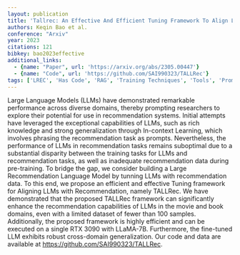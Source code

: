 ```yaml
---
layout: publication
title: 'Tallrec: An Effective And Efficient Tuning Framework To Align Large Language Model With Recommendation'
authors: Keqin Bao et al.
conference: "Arxiv"
year: 2023
citations: 121
bibkey: bao2023effective
additional_links:
  - {name: "Paper", url: 'https://arxiv.org/abs/2305.00447'}
  - {name: "Code", url: 'https://github.com/SAI990323/TALLRec'}
tags: ['LREC', 'Has Code', 'RAG', 'Training Techniques', 'Tools', 'Prompting', 'Pre-Training', 'In-Context Learning']
---
```

Large Language Models (LLMs) have demonstrated remarkable performance across
diverse domains, thereby prompting researchers to explore their potential for
use in recommendation systems. Initial attempts have leveraged the exceptional
capabilities of LLMs, such as rich knowledge and strong generalization through
In-context Learning, which involves phrasing the recommendation task as
prompts. Nevertheless, the performance of LLMs in recommendation tasks remains
suboptimal due to a substantial disparity between the training tasks for LLMs
and recommendation tasks, as well as inadequate recommendation data during
pre-training. To bridge the gap, we consider building a Large Recommendation
Language Model by tunning LLMs with recommendation data. To this end, we
propose an efficient and effective Tuning framework for Aligning LLMs with
Recommendation, namely TALLRec. We have demonstrated that the proposed TALLRec
framework can significantly enhance the recommendation capabilities of LLMs in
the movie and book domains, even with a limited dataset of fewer than 100
samples. Additionally, the proposed framework is highly efficient and can be
executed on a single RTX 3090 with LLaMA-7B. Furthermore, the fine-tuned LLM
exhibits robust cross-domain generalization. Our code and data are available at
https://github.com/SAI990323/TALLRec.
